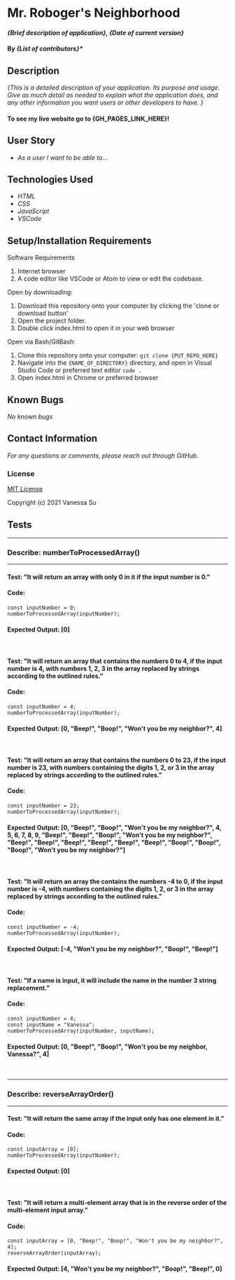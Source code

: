 # Mr. Roboger's Neighborhood

#### _{Brief description of application}, {Date of current version}_

#### By _**{List of contributors}***_

## Description

_{This is a detailed description of your application. Its purpose and usage.  Give as much detail as needed to explain what the application does, and any other information you want users or other developers to have. }_

#### To see my live website go to {GH_PAGES_LINK_HERE}!

## User Story

* _As a user I want to be able to..._

## Technologies Used

* _HTML_
* _CSS_
* _JavaScript_
* _VSCode_

## Setup/Installation Requirements

Software Requirements
1. Internet browser
2. A code editor like VSCode or Atom to view or edit the codebase.

Open by downloading:
1. Download this repository onto your computer by clicking the 'clone or download button'
2. Open the project folder.
2. Double click index.html to open it in your web browser

Open via Bash/GitBash:
1. Clone this repository onto your computer:
`git clone {PUT_REPO_HERE}`
2. Navigate into the `{NAME_OF_DIRECTORY}` directory, and open in Visual Studio Code or preferred text editor
`code .`
3. Open index.html in Chrome or preferred browser


## Known Bugs

_No known bugs_

## Contact Information

_For any questions or comments, please reach out through GitHub._

### License

[MIT License](license)

Copyright (c) 2021 Vanessa Su

## Tests

***
### **Describe:** numberToProcessedArray()
***

#### **Test:** "It will return an array with only 0 in it if the input number is 0."
#### **Code:** 
    const inputNumber = 0;
    numberToProcessedArray(inputNumber);
#### **Expected Output:** [0]
&nbsp;

#### **Test:** "It will return an array that contains the numbers 0 to 4, if the input number is 4, with numbers 1, 2, 3 in the array replaced by strings according to the outlined rules."
#### **Code:** 
    const inputNumber = 4;
    numberToProcessedArray(inputNumber);
#### **Expected Output:** [0, "Beep!", "Boop!", "Won't you be my neighbor?", 4]
&nbsp;

#### **Test:** "It will return an array that contains the numbers 0 to 23, if the input number is 23, with numbers containing the digits 1, 2, or 3 in the array replaced by strings according to the outlined rules."
#### **Code:** 
    const inputNumber = 23;
    numberToProcessedArray(inputNumber);
#### **Expected Output:** [0, "Beep!", "Boop!", "Won't you be my neighbor?", 4, 5, 6, 7, 8, 9, "Beep!", "Beep!", "Boop!", "Won't you be my neighbor?", "Beep!", "Beep!", "Beep!", "Beep!", "Beep!", "Beep!", "Boop!", "Boop!", "Boop!", "Won't you be my neighbor?"]
&nbsp;

#### **Test:** "It will return an array the contains the numbers -4 to 0, if the input number is -4, with numbers containing the digits 1, 2, or 3 in the array replaced by strings according to the outlined rules."
#### **Code:** 
    const inputNumber = -4;
    numberToProcessedArray(inputNumber);
#### **Expected Output:** [-4, "Won't you be my neighbor?", "Boop!", "Beep!"]
&nbsp;

#### **Test:** "If a name is input, it will include the name in the number 3 string replacement."
#### **Code:** 
    const inputNumber = 4;
    const inputName = "Vanessa";
    numberToProcessedArray(inputNumber, inputName);
#### **Expected Output:** [0, "Beep!", "Boop!", "Won't you be my neighbor, Vanessa?", 4]
&nbsp;

***
### **Describe:** reverseArrayOrder()
***

#### **Test:** "It will return the same array if the input only has one element in it."
#### **Code:** 
    const inputArray = [0];
    numberToProcessedArray(inputNumber);
#### **Expected Output:** [0]
&nbsp;

#### **Test:** "It will return a multi-element array that is in the reverse order of the multi-element input array."
#### **Code:** 
    const inputArray = [0, "Beep!", "Boop!", "Won't you be my neighbor?", 4];
    reverseArrayOrder(inputArray);
#### **Expected Output:** [4, "Won't you be my neighbor?", "Boop!", "Beep!", 0]
&nbsp;